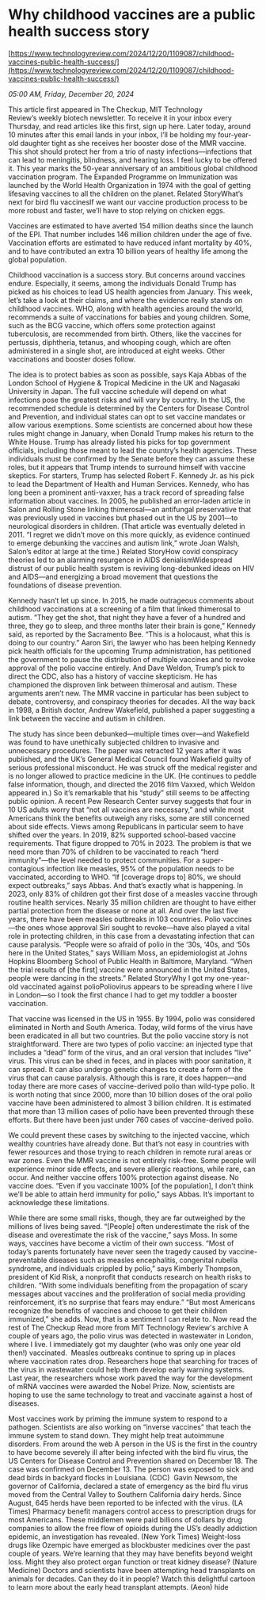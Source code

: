 # Why childhood vaccines are a public health success story

[https://www.technologyreview.com/2024/12/20/1109087/childhood-vaccines-public-health-success/](https://www.technologyreview.com/2024/12/20/1109087/childhood-vaccines-public-health-success/)

*05:00 AM, Friday, December 20, 2024*

This article first appeared in The Checkup, MIT Technology Review’s weekly biotech newsletter. To receive it in your inbox every Thursday, and read articles like this first, sign up here. Later today, around 10 minutes after this email lands in your inbox, I’ll be holding my four-year-old daughter tight as she receives her booster dose of the MMR vaccine. This shot should protect her from a trio of nasty infections—infections that can lead to meningitis, blindness, and hearing loss. I feel lucky to be offered it.  This year marks the 50-year anniversary of an ambitious global childhood vaccination program. The Expanded Programme on Immunization was launched by the World Health Organization in 1974 with the goal of getting lifesaving vaccines to all the children on the planet. Related StoryWhat’s next for bird flu vaccinesIf we want our vaccine production process to be more robust and faster, we’ll have to stop relying on chicken eggs.

Vaccines are estimated to have averted 154 million deaths since the launch of the EPI. That number includes 146 million children under the age of five. Vaccination efforts are estimated to have reduced infant mortality by 40%, and to have contributed an extra 10 billion years of healthy life among the global population.

Childhood vaccination is a success story. But concerns around vaccines endure. Especially, it seems, among the individuals Donald Trump has picked as his choices to lead US health agencies from January. This week, let’s take a look at their claims, and where the evidence really stands on childhood vaccines. WHO, along with health agencies around the world, recommends a suite of vaccinations for babies and young children. Some, such as the BCG vaccine, which offers some protection against tuberculosis, are recommended from birth. Others, like the vaccines for pertussis, diphtheria, tetanus, and whooping cough, which are often administered in a single shot, are introduced at eight weeks. Other vaccinations and booster doses follow.

The idea is to protect babies as soon as possible, says Kaja Abbas of the London School of Hygiene & Tropical Medicine in the UK and Nagasaki University in Japan.  The full vaccine schedule will depend on what infections pose the greatest risks and will vary by country. In the US, the recommended schedule is determined by the Centers for Disease Control and Prevention, and individual states can opt to set vaccine mandates or allow various exemptions. Some scientists are concerned about how these rules might change in January, when Donald Trump makes his return to the White House. Trump has already listed his picks for top government officials, including those meant to lead the country’s health agencies. These individuals must be confirmed by the Senate before they can assume these roles, but it appears that Trump intends to surround himself with vaccine skeptics. For starters, Trump has selected Robert F. Kennedy Jr. as his pick to lead the Department of Health and Human Services. Kennedy, who has long been a prominent anti-vaxxer, has a track record of spreading false information about vaccines.  In 2005, he published an error-laden article in Salon and Rolling Stone linking thimerosal—an antifungal preservative that was previously used in vaccines but phased out in the US by 2001—to neurological disorders in children. (That article was eventually deleted in 2011. “I regret we didn’t move on this more quickly, as evidence continued to emerge debunking the vaccines and autism link,” wrote Joan Walsh, Salon’s editor at large at the time.) Related StoryHow covid conspiracy theories led to an alarming resurgence in AIDS denialismWidespread distrust of our public health system is reviving long-debunked ideas on HIV and AIDS—and energizing a broad movement that questions the foundations of disease prevention.

Kennedy hasn’t let up since. In 2015, he made outrageous comments about childhood vaccinations at a screening of a film that linked thimerosal to autism. “They get the shot, that night they have a fever of a hundred and three, they go to sleep, and three months later their brain is gone,” Kennedy said, as reported by the Sacramento Bee. “This is a holocaust, what this is doing to our country.” Aaron Siri, the lawyer who has been helping Kennedy pick health officials for the upcoming Trump administration, has petitioned the government to pause the distribution of multiple vaccines and to revoke approval of the polio vaccine entirely. And Dave Weldon, Trump’s pick to direct the CDC, also has a history of vaccine skepticism. He has championed the disproven link between thimerosal and autism. These arguments aren’t new. The MMR vaccine in particular has been subject to debate, controversy, and conspiracy theories for decades. All the way back in 1998, a British doctor, Andrew Wakefield, published a paper suggesting a link between the vaccine and autism in children.

The study has since been debunked—multiple times over—and Wakefield was found to have unethically subjected children to invasive and unnecessary procedures. The paper was retracted 12 years after it was published, and the UK’s General Medical Council found Wakefield guilty of serious professional misconduct. He was struck off the medical register and is no longer allowed to practice medicine in the UK. (He continues to peddle false information, though, and directed the 2016 film Vaxxed, which Weldon appeared in.) So it’s remarkable that his “study” still seems to be affecting public opinion. A recent Pew Research Center survey suggests that four in 10 US adults worry that “not all vaccines are necessary,” and while most Americans think the benefits outweigh any risks, some are still concerned about side effects. Views among Republicans in particular seem to have shifted over the years. In 2019, 82% supported school-based vaccine requirements. That figure dropped to 70% in 2023. The problem is that we need more than 70% of children to be vaccinated to reach “herd immunity”—the level needed to protect communities. For a super-contagious infection like measles, 95% of the population needs to be vaccinated, according to WHO. “If [coverage drops to] 80%, we should expect outbreaks,” says Abbas. And that’s exactly what is happening. In 2023, only 83% of children got their first dose of a measles vaccine through routine health services. Nearly 35 million children are thought to have either partial protection from the disease or none at all. And over the last five years, there have been measles outbreaks in 103 countries.  Polio vaccines—the ones whose approval Siri sought to revoke—have also played a vital role in protecting children, in this case from a devastating infection that can cause paralysis. “People were so afraid of polio in the ‘30s, ‘40s, and ‘50s here in the United States,” says William Moss, an epidemiologist at Johns Hopkins Bloomberg School of Public Health in Baltimore, Maryland. “When the trial results of [the first] vaccine were announced in the United States, people were dancing in the streets.” Related StoryWhy I got my one-year-old vaccinated against polioPoliovirus appears to be spreading where I live in London—so I took the first chance I had to get my toddler a booster vaccination.

That vaccine was licensed in the US in 1955. By 1994, polio was considered eliminated in North and South America. Today, wild forms of the virus have been eradicated in all but two countries. But the polio vaccine story is not straightforward. There are two types of polio vaccine: an injected type that includes a “dead” form of the virus, and an oral version that includes “live” virus. This virus can be shed in feces, and in places with poor sanitation, it can spread. It can also undergo genetic changes to create a form of the virus that can cause paralysis. Although this is rare, it does happen—and today there are more cases of vaccine-derived polio than wild-type polio. It is worth noting that since 2000, more than 10 billion doses of the oral polio vaccine have been administered to almost 3 billion children. It is estimated that more than 13 million cases of polio have been prevented through these efforts. But there have been just under 760 cases of vaccine-derived polio.

We could prevent these cases by switching to the injected vaccine, which wealthy countries have already done. But that’s not easy in countries with fewer resources and those trying to reach children in remote rural areas or war zones. Even the MMR vaccine is not entirely risk-free. Some people will experience minor side effects, and severe allergic reactions, while rare, can occur. And neither vaccine offers 100% protection against disease. No vaccine does. “Even if you vaccinate 100% [of the population], I don’t think we’ll be able to attain herd immunity for polio,” says Abbas. It’s important to acknowledge these limitations.

While there are some small risks, though, they are far outweighed by the millions of lives being saved. “[People] often underestimate the risk of the disease and overestimate the risk of the vaccine,” says Moss. In some ways, vaccines have become a victim of their own success. “Most of today’s parents fortunately have never seen the tragedy caused by vaccine-preventable diseases such as measles encephalitis, congenital rubella syndrome, and individuals crippled by polio,” says Kimberly Thompson, president of Kid Risk, a nonprofit that conducts research on health risks to children. “With some individuals benefiting from the propagation of scary messages about vaccines and the proliferation of social media providing reinforcement, it’s no surprise that fears may endure.” “But most Americans recognize the benefits of vaccines and choose to get their children immunized,” she adds. Now, that is a sentiment I can relate to.  Now read the rest of The Checkup Read more from MIT Technology Review's archive A couple of years ago, the polio virus was detected in wastewater in London, where I live. I immediately got my daughter (who was only one year old then!) vaccinated.  Measles outbreaks continue to spring up in places where vaccination rates drop. Researchers hope that searching for traces of the virus in wastewater could help them develop early warning systems.  Last year, the researchers whose work paved the way for the development of mRNA vaccines were awarded the Nobel Prize. Now, scientists are hoping to use the same technology to treat and vaccinate against a host of diseases.

Most vaccines work by priming the immune system to respond to a pathogen. Scientists are also working on “inverse vaccines” that teach the immune system to stand down. They might help treat autoimmune disorders. From around the web A person in the US is the first in the country to have become severely ill after being infected with the bird flu virus, the US Centers for Disease Control and Prevention shared on December 18. The case was confirmed on December 13. The person was exposed to sick and dead birds in backyard flocks in Louisiana. (CDC)  Gavin Newsom, the governor of California, declared a state of emergency as the bird flu virus moved from the Central Valley to Southern California dairy herds. Since August, 645 herds have been reported to be infected with the virus. (LA Times) Pharmacy benefit managers control access to prescription drugs for most Americans. These middlemen were paid billions of dollars by drug companies to allow the free flow of opioids during the US’s deadly addiction epidemic, an investigation has revealed. (New York Times) Weight-loss drugs like Ozempic have emerged as blockbuster medicines over the past couple of years. We’re learning that they may have benefits beyond weight loss. Might they also protect organ function or treat kidney disease? (Nature Medicine) Doctors and scientists have been attempting head transplants on animals for decades. Can they do it in people? Watch this delightful cartoon to learn more about the early head transplant attempts. (Aeon) hide

